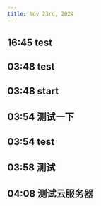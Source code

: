 ```yaml
---
title: Nov 23rd, 2024
---
```


## 16:45 test
## 03:48 test
## 03:48 start
## 03:54 测试一下
## 03:54 test
## 03:58 测试
## 04:08 测试云服务器
